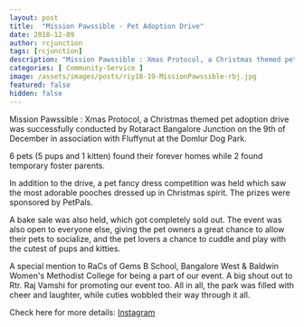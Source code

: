```yaml
---
layout: post
title:  "Mission Pawssible - Pet Adoption Drive"
date: 2018-12-09
author: rcjunction
tags: [rcjunction]
description: "Mission Pawssible : Xmas Protocol, a Christmas themed pet adoption drive was successfully conducted by Rotaract Bangalore Junction on the 9th of December in association with Fluffynut at the Domlur Dog Park."
categories: [ Community-Service ]
image: /assets/images/posts/riy18-19-MissionPawssible-rbj.jpg
featured: false
hidden: false
---
```


Mission Pawssible : Xmas Protocol, a Christmas themed pet adoption drive was successfully conducted by Rotaract Bangalore Junction on the 9th of December in association with Fluffynut at the Domlur Dog Park.

6 pets (5 pups and 1 kitten) found their forever homes while 2 found temporary foster parents. 

In addition to the drive, a pet fancy dress competition was held which saw the most adorable pooches dressed up in Christmas spirit. The prizes were sponsored by PetPals. 

A bake sale was also held, which got completely sold out. The event was also open to everyone else, giving the pet owners a great chance to allow their pets to socialize, and the pet lovers a chance to cuddle and play with the cutest of pups and kitties. 

A special mention to RaCs of Gems B School, Bangalore West & Baldwin Women's Methodist College for being a part of our event. A big shout out to Rtr. Raj Vamshi for promoting our event too. All in all, the park was filled with cheer and laughter, while cuties wobbled their way through it all.

Check here for more details: <a rel="noopener noreferrer" target="_blank" href="https://www.instagram.com/p/BqvYEt4gGzX/?igshid=14jpk8ja08pgy">Instagram</a>